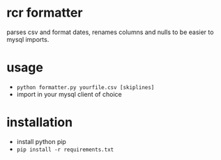 # rcr formatter 

parses csv and format dates, renames columns and nulls to be easier to mysql imports.

# usage
- `python formatter.py yourfile.csv [skiplines]`
- import in your mysql client of choice 

# installation
- install python pip
- `pip install -r requirements.txt`


